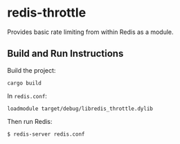 # redis-throttle

Provides basic rate limiting from within Redis as a module.

## Build and Run Instructions

Build the project:

```
cargo build
```

In `redis.conf`:

```
loadmodule target/debug/libredis_throttle.dylib
```

Then run Redis:

```
$ redis-server redis.conf
```
